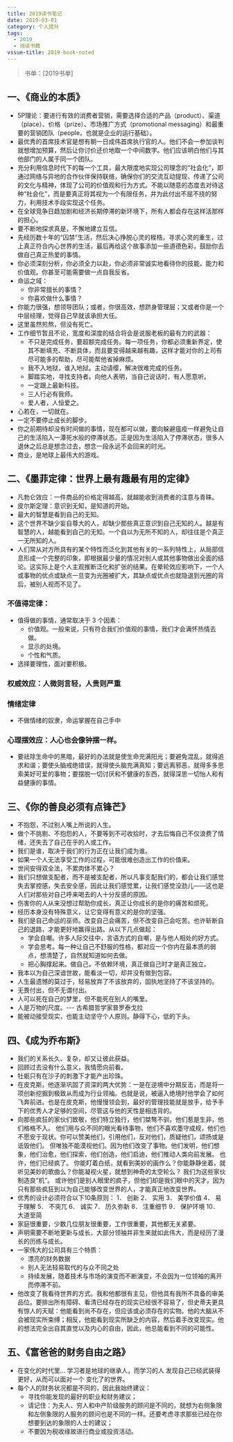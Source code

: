 ```yaml
---
title: 2019读书笔记
date: 2019-03-01
category: 个人提升
tags:
  - 2019
  - 阅读书籍
vssue-title: 2019-book-noted
---
```

> 书单：[2019书单]

## 一、《商业的本质》
* 5P理论：要进行有效的消费者营销，需要选择合适的产品（product）、渠道（place）、价格（prize）、市场推广方式（promotional messaging）和最重要的营销团队（people，也就是企业的运行基础）。
* 最优秀的首席技术官是想有朝一日成伟首席执行官的人。他们不会一参加谈判就想增加预算，然后让你讨价还价地取一个中间数字。他们应该明白他们与其他部门的人属于同一个团队。
* 充分利用信息时代下的每一个工具，最大限度地实现公司理念的“社会化”，即通过网络与异地的合作伙伴保持联络，确保你们的交流互动提现、传递了公司的文化与精神，体现了公司的价值观和行为方式。不能以随意的态度去对待这种“社会化”，而是要真正将其视为一个有限任务，并为此付出不屈不挠的努力，利用技术手段实现这个任务。
* 在全球竞争日趋加剧和经济长期停滞的新环境下，所有人都会存在这样活那样的担心。
* 要不断地探求真是，不懈地建立互信。
* 先经历数十年的“囚禁”生活，然后决心挣脱心灵的桎梏，寻求心灵的重生，过上真正符合内心世界的生活，最后再给这个故事添加一些道德色彩，鼓励你去做自己真正热爱的事情。
* 你必须深刻分析，你必须全力以赴，你必须非常诚实地看待你的技能、能力和价值观。你甚至可能需要做一点自我反省。
* 命运之域：
	* 你非常擅长的事情？
	* 你喜欢做什么事情？
* 你能力很强，想领导团队；或者，你很高效，想跻身管理层；又或者你是一个中层经理，觉得自己早就该承担大任。
* 这里虽然煎熬，但没有死亡。
* 工作细节暂且不论，宽度和深度的结合将会是说服老板的最有力的武器：
	* 不只是完成任务，要超额完成任务。每一项任务，你都必须重新界定，使其不断填充、不断具体，而且要变得越来越有趣，这样才能对你的上司有尽可能多的帮助，尽可能帮他省掉麻烦。
	* 我不入地狱，谁入地狱。主动请缨，解决很难完成的任务。
	* 脚踏实地，寻找支持者。向他人表明，当自己说话时，有人愿意听。
	* 一定跟上最新科技。
	* 三人行必有我师。
	* 爱人者，人恒爱之。
* 心若在，一切就在。
* 一定不要停止成长的脚步。
* 你之前期待却没有时间做的事情，现在都可以做，要向躲避瘟疫一样避免让自己的生活陷入一潭死水般的停滞状态。正是因为生活陷入了停滞状态，很多人退休之后总是想念过去，想念一段永远不会回来的时光。
* 商业，是地球上最伟大的游戏。

## 二、《墨菲定律：世界上最有趣最有用的定律》
* 凡勃仑效应：一件商品的价格定得越高，就越能收到消费者的注意与青睐。
* 皮尔斯定理：意识到无知，是知道的开始。
* 最大的智慧是看到自己的无知。
* 这个世界不缺少妄自尊大的人，却缺少那些真正意识到自己无知的人。越是有智慧的人，越能看到自己的无知。一个自以为无所不知的人，却往往是个真正一无所知的人。
* 人们常从对方所具有的某个特性而泛化到其他有关的一系列特性上，从局部信息形成一个完整的印象，即根据最少量的情况对别人或其他事物做出全面的结论。这实际上是个人主观推断泛化和扩张的结果。在晕轮效应影响下，一个人或事物的优点或缺点一旦变为光圈被扩大，其缺点或优点也就隐退到光圈的背后，被别人视而不见了。
### 不值得定律：
* 值得做的事情，通常取决于 3 个因素：
	* 价值观。一般来说，只有符合我们价值观的事情，我们才会满怀热情去做。
	* 显示的处境。
	* 个性和气质。
* 选择要理性，面对要积极。
### 权威效应：人微则言轻，人贵则严重
### 情绪定律
* 不做情绪的奴隶，命运掌握在自己手中
### 心理摆效应：人心也会像钟摆一样。
* 要祛除生命中的黑暗，最好的办法就是使生命充满阳光；要避免混乱，就得追求和谐；要使头脑戒绝错误，就得使头脑充满真知；要远离邪恶，就得多多思索美好可爱的事物；要摆脱一切讨厌和不健康的东西，就得深思一切怡人和有益健康的事情。



## 三、《你的善良必须有点锋芒》
* 不抱怨，不过别人嘴上所说的人生。
* 做个不挑剔、不抱怨的人，不要等到不可收拾时，才去后悔自己不仅浪费了情绪，还失去了自己在乎的人或工作。
* 我们是谁，取决于我们的行为正在让我们成为谁。
* 如果一个人无法享受工作的过程，可能很难创造出工作的价值来。
* 世间安得双全法，不累肉体不累心？
* 我们只想做支配者，而不是被支配者，所以凡事支配我们的，都会让我们感觉失去掌控感，失去安全感，因此让我们感觉累，让我们感觉没劲儿——这也是人们对那些对自己呼来喝去的人十分反感的原因。
* 伤害你的人从来没想过帮助你成长，真正让你成长的是你的痛苦和烦死。
* 经历本身没有特殊意义，让它变得有意义的是你的坚强。
* 我们是自己命运的巫师。改变自己会痛苦，但不改变自己会吃苦。也许斩断自己的退路，才能更好地赢得出路。从以下几点做起：
	* 学会自嘲。许多人际交往中，言语方式的自嘲，是与他人相处的好方式。
	* 学会思考。每一种让自己不舒服的性格，都对应一个你内在最本质的弱点，想清楚了，自然就知道如何去做。
	* 把心胸撑起来。做自己，不依赖环境，真正做自己时才是真正独立。
* 我本以为自己深谙世故，能看淡一切，却并没有做到包容。
* 人生最遗憾的莫过于，轻易放弃了不该放弃的，固执地坚持了不该坚持的。
* 无畏付出，但不无谓付出。
* 人可以死在自己的梦里，但不能死在别人的嘴里。
* 人是万物的尺度。--- 古希腊哲学家普罗泰戈拉
* 能被动接受现实，也能主动坚守个人原则。静得下心，低的下头。

## 四、《成为乔布斯》
* 我们的关系长久、复杂，却又让彼此获益。
* 回顾过去没有什么意义，我情愿向前看。
* 牡蛎只有在沙子的刺激下才能产出珍珠。
* 在皮克斯，他逐渐巩固了资深的两大优势：一是在逆境中分期反击，而是将一项创新挖掘到极致从而成为行业领袖。也就是说，被逼入绝境时他学会了如何飞奔前进。也是在皮克斯，他慢慢领会到，最好的管理技能就是放手，给予手下的优秀人才足够的空间，尽管这与他的天性是相违背的。
* 向那些疯狂的家伙们致敬，他们特立独行，他们桀骜不驯，他们惹是生非，他们格格不入。
他们用与众不同的眼光看待事物，他们不喜欢墨守成规，他们也不愿安于现状。你可以赞美他们，引用他们，反对他们，质疑他们，颂扬或是诋毁他们。
但唯独不能漠视他们。因为他们改变了事物。他们发明，他们想象，他们治愈，他们探索，他们创造，他们启迪，他们推动人类向前发展。
也许，他们已经疯了。
你能盯着白纸，就看到美妙的画作么？你能静静坐着，就听见美妙的歌曲么？你能凝视火星，就想到神奇的太空轮么？
我们为这些家伙制造良“机”。
或许他们是别人眼里的疯子，但他们却是我们眼中的天才。因为只有那些疯狂到以为自己能够改变世界的人，才能真正地改变世界。
* 优秀的设计必须符合以下10条原则：
1． 创新
2． 实用
3． 美学价值
4． 易于理解
5． 不突兀
6． 诚实
7． 历久弥新
8． 注重细节
9． 保护环境
10． 大道至简
* 家庭很重要，少数几位朋友很重要，工作很重要，其他都无关紧要。
* 声明需要不断地更新与成长，大部分领袖并非生来就如此伟大，而是经历了漫长的历练与成长。
* 一家伟大的公司具有三个特质：
	* 漂亮的财务数据
	* 别人无法轻易取代的与众不同之处
	* 持续发展，随着技术与市场的演变而不断演变，不会因为一位领袖的离开而停滞不前。
* 他改变了我看待世界的方式。我和他都很有主见，但他具有我所不具备的审美品位。要排出所有障碍、看清已经存在的现实已经很不容易了，但史蒂夫更具有惊人的天赋：他能看到尚不存在，但应该或必须存在的实物。他的大脑从不会被现实所束缚；相反，他能看到现实所缺乏的内容，然后着手改变现实。他的想法完全出自其直觉以及内心的自由，因此，他总能看到不同的可能性。 

## 五、《富爸爸的财务自由之路》
* 在变化的时代里… 学习者是地球的继承人，而学习的人  发现自己已经武装得更好，从而可以面对一个 变化了的世界。
* 每个人的财务状况都是不同的，因此我始终建议：
	* 寻找你能发现的最好的职业和财务建议；
	* 请记住：为夫人、穷人和中产阶级服务的顾问是不同的，就想为右侧象限和左侧象限的人服务的顾问也是不同的一样。还要考虑寻求那些已经在你想要到达的象限的人士的建议；
	* 不要因为税收缘故进行商业或投资活动。